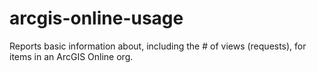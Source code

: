 # arcgis-online-usage
Reports basic information about, including the # of views (requests), for items in an ArcGIS Online org.
